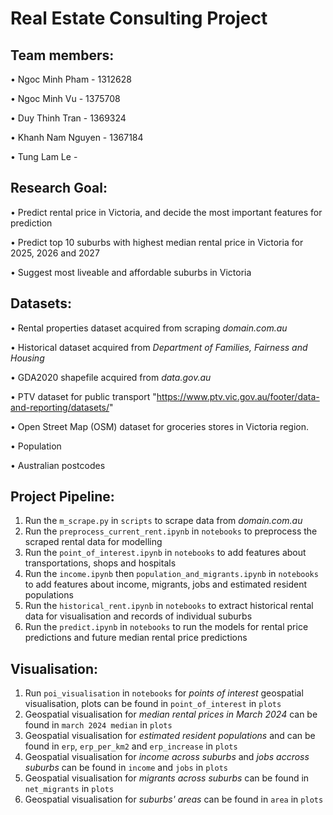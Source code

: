 # Real Estate Consulting Project

## Team members:
• Ngoc Minh Pham - 1312628

• Ngoc Minh Vu - 1375708

• Duy Thinh Tran - 1369324

• Khanh Nam Nguyen - 1367184

• Tung Lam Le - 


## Research Goal:
• Predict rental price in Victoria, and decide the most important features for prediction

• Predict top 10 suburbs with highest median rental price in Victoria for 2025, 2026 and 2027

• Suggest most liveable and affordable suburbs in Victoria 

## Datasets:
• Rental properties dataset acquired from scraping *domain.com.au*

• Historical dataset acquired from *Department of Families, Fairness and Housing*

• GDA2020 shapefile acquired from *data.gov.au*

• PTV dataset for public transport "https://www.ptv.vic.gov.au/footer/data-and-reporting/datasets/"

• Open Street Map (OSM) dataset for groceries stores in Victoria region.

• Population

• Australian postcodes 


## Project Pipeline:
1. Run the `m_scrape.py` in `scripts` to scrape data from *domain.com.au*
2. Run the `preprocess_current_rent.ipynb` in `notebooks` to preprocess the scraped rental data for modelling 
3. Run the `point_of_interest.ipynb` in `notebooks` to add features about transportations, shops and hospitals
4. Run the `income.ipynb` then `population_and_migrants.ipynb` in `notebooks` to add features about income, migrants, jobs and estimated resident populations
5. Run the `historical_rent.ipynb` in `notebooks` to extract historical rental data for visualisation and records of individual suburbs
6. Run the `predict.ipynb` in `notebooks` to run the models for rental price predictions and future median rental price predictions


## Visualisation:
1. Run `poi_visualisation` in `notebooks` for *points of interest* geospatial visualisation, plots can be found in `point_of_interest` in `plots`
2. Geospatial visualisation for *median rental prices in March 2024* can be found in `march 2024 median` in `plots`
3. Geospatial visualisation for *estimated resident populations* and  can be found in `erp`, `erp_per_km2` and `erp_increase` in `plots`
4. Geospatial visualisation for *income across suburbs* and *jobs accross suburbs* can be found in `income` and `jobs` in `plots`
5. Geospatial visualisation for *migrants across suburbs* can be found in `net_migrants` in `plots`
6. Geospatial visualisation for *suburbs' areas* can be found in `area` in `plots`

